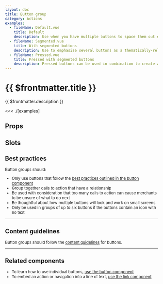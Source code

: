 ```yaml
---
layout: doc
title: Button group
category: Actions
examples:
  - fileName: Default.vue
    title: Default
    description: Use when you have multiple buttons to space them out evenly.
  - fileName: Segmented.vue
    title: With segmented buttons
    description: Use to emphasize several buttons as a thematically-related set among other controls.
  - fileName: Pressed.vue
    title: Pressed with segmented buttons
    description: Pressed buttons can be used in combination to create a toggle for other parts of the user interface.
---
```


# {{ $frontmatter.title }}

<Lede>

{{ $frontmatter.description }}

</Lede>

<Examples>

<<< ./[examples]

</Examples>

## Props

<PropsTable />

## Slots

<SlotsTable />

<div style="font-size: 0.8125rem">

## Best practices

Button groups should:

- Only use buttons that follow the
  [best practices outlined in the button component](/components/Button#best-practices)
- Group together calls to action that have a relationship
- Be used with consideration that too many calls to action can cause merchants to be unsure of what to do next
- Be thoughtful about how multiple buttons will look and work on small screens
- Only be used in groups of up to six buttons if the buttons contain an icon with no text

---

## Content guidelines

Button groups should follow the [content guidelines](https://polaris.shopify.com/content/actionable-language#buttons) for buttons.

---

## Related components

- To learn how to use individual buttons, [use the button component](/components/Button)
- To embed an action or navigation into a line of text, [use the link component](/components/Link)

</div>
